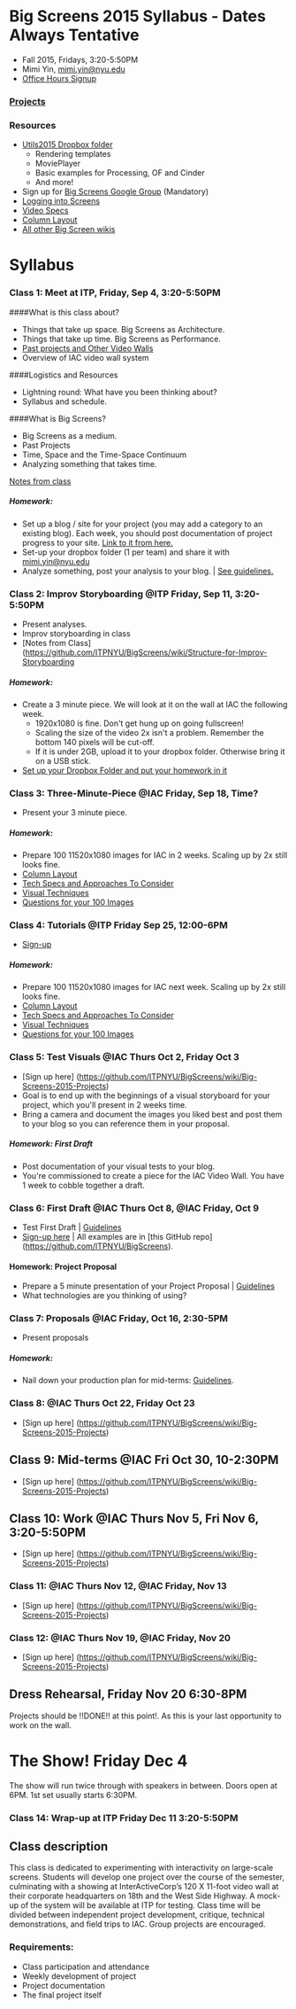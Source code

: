 # Big Screens 2015 Syllabus - Dates Always Tentative

- Fall 2015, Fridays, 3:20-5:50PM
- Mimi Yin, mimi.yin@nyu.edu
- [Office Hours Signup](https://itp.nyu.edu/inwiki/Signup/Mimi)

### [Projects](https://github.com/ITPNYU/BigScreens/wiki/Big-Screens-2015-Projects)

### Resources
- [Utils2015 Dropbox folder](https://www.dropbox.com/sh/jtz1u7xusqqgh8i/AADVtfi05gPY1uTJxscjpg6ca?dl=0)
   - Rendering templates
   - MoviePlayer
   - Basic examples for Processing, OF and Cinder
   - And more!
- Sign up for [Big Screens Google Group](https://groups.google.com/a/itp.nyu.edu/group/bigscreens/) (Mandatory)
- [Logging into Screens](http://itp.nyu.edu/varwiki/BigScreens/LoggingIntoScreens)
- [Video Specs](https://github.com/ITPNYU/BigScreens/wiki/Video-Specs)
- [Column Layout](http://itp.nyu.edu/varwiki/BigScreens/Columns)
- [All other Big Screen wikis](http://itp.nyu.edu/varwiki/BigScreens/BigScreens)

# Syllabus

### Class 1: Meet at ITP, Friday, Sep 4, 3:20-5:50PM

####What is this class about?
- Things that take up space. Big Screens as Architecture.
- Things that take up time. Big Screens as Performance.
- [Past projects and Other Video Walls](http://itp.nyu.edu/varwiki/BigScreens/TheOthers)
- Overview of IAC video wall system

####Logistics and Resources
- Lightning round: What have you been thinking about?
- Syllabus and schedule.

####What is Big Screens? 
- Big Screens as a medium.
- Past Projects
- Time, Space and the Time-Space Continuum
- Analyzing something that takes time. 

[Notes from class](https://github.com/ITPNYU/BigScreens/wiki/Big-Screens-2015-Week-1-Notes)

##### Homework: 
- Set up a blog / site for your project (you may add a category to an existing blog). Each week, you should post documentation of project progress to your site. [Link to it from here.](https://github.com/ITPNYU/BigScreens/wiki/Big-Screens-2015-Projects)
- Set-up your dropbox folder (1 per team) and share it with mimi.yin@nyu.edu
- Analyze something, post your analysis to your blog. | [See guidelines.](https://github.com/ITPNYU/BigScreens/wiki/Analysis-Assignment)

### Class 2: Improv Storyboarding @ITP Friday, Sep 11, 3:20-5:50PM
- Present analyses.
- Improv storyboarding in class
- [Notes from Class](https://github.com/ITPNYU/BigScreens/wiki/Structure-for-Improv-Storyboarding


##### Homework: 
- Create a 3 minute piece. We will look at it on the wall at IAC the following week. 
  - 1920x1080 is fine. Don't get hung up on going fullscreen!
  - Scaling the size of the video 2x isn't a problem. Remember the bottom 140 pixels will be cut-off. 
  - If it is under 2GB, upload it to your dropbox folder. Otherwise bring it on a USB stick.
- [Set up your Dropbox Folder and put your homework in it](http://itp.nyu.edu/varwiki/BigScreens/Dropbox)

### Class 3: Three-Minute-Piece @IAC Friday, Sep 18, Time?
- Present your 3 minute piece.

##### Homework: 
- Prepare 100 11520x1080 images for IAC in 2 weeks. Scaling up by 2x still looks fine.
- [Column Layout](http://itp.nyu.edu/varwiki/BigScreens/Columns)
- [Tech Specs and Approaches To Consider](https://github.com/ITPNYU/BigScreens/wiki/100-Images:-Approaches-To-Consider)
- [Visual Techniques](https://github.com/ITPNYU/BigScreens/wiki/VISUALS)
- [Questions for your 100 Images](https://github.com/ITPNYU/BigScreens/wiki/Questions-For-Your-100-Images)

### Class 4: Tutorials @ITP Friday Sep 25, 12:00-6PM
- [Sign-up](https://github.com/ITPNYU/BigScreens/wiki/Big-Screens-2015-Projects)

##### Homework: 
- Prepare 100 11520x1080 images for IAC next week. Scaling up by 2x still looks fine.
- [Column Layout](http://itp.nyu.edu/varwiki/BigScreens/Columns)
- [Tech Specs and Approaches To Consider](https://github.com/ITPNYU/BigScreens/wiki/100-Images:-Approaches-To-Consider)
- [Visual Techniques](https://github.com/ITPNYU/BigScreens/wiki/VISUALS)
- [Questions for your 100 Images](https://github.com/ITPNYU/BigScreens/wiki/Questions-For-Your-100-Images)

### Class 5: Test Visuals @IAC Thurs Oct 2, Friday Oct 3
- [Sign up here] (https://github.com/ITPNYU/BigScreens/wiki/Big-Screens-2015-Projects)
- Goal is to end up with the beginnings of a visual storyboard for your project, which you'll present in 2 weeks time.
- Bring a camera and document the images you liked best and post them to your blog so you can reference them in your proposal.

##### Homework: First Draft
- Post documentation of your visual tests to your blog.
- You're commissioned to create a piece for the IAC Video Wall. You have 1 week to cobble together a draft.

### Class 6: First Draft @IAC Thurs Oct 8, @IAC Friday, Oct 9
- Test First Draft | [Guidelines](https://github.com/ITPNYU/BigScreens/wiki/Guidelines-for-First-Draft)
- [Sign-up here](https://github.com/ITPNYU/BigScreens/wiki/Big-Screens-2015-Projects) | All examples are in [this GitHub repo] (https://github.com/ITPNYU/BigScreens).

#### Homework: Project Proposal
- Prepare a 5 minute presentation of your Project Proposal | [Guidelines](https://github.com/ITPNYU/BigScreens/wiki/Guidelines-for-Storyboarding-Your-Project-Proposal)
- What technologies are you thinking of using?

### Class 7: Proposals @IAC Friday, Oct 16, 2:30-5PM
- Present proposals

##### Homework:
- Nail down your production plan for mid-terms: [Guidelines](https://github.com/ITPNYU/BigScreens/wiki/Midterm-Critique:-What's-the-Point).

### Class 8: @IAC Thurs Oct 22, Friday Oct 23 
- [Sign up here] (https://github.com/ITPNYU/BigScreens/wiki/Big-Screens-2015-Projects)

## Class 9: Mid-terms @IAC Fri Oct 30, 10-2:30PM
- [Sign up here] (https://github.com/ITPNYU/BigScreens/wiki/Big-Screens-2015-Projects)

## Class 10: Work @IAC Thurs Nov 5, Fri Nov 6, 3:20-5:50PM
- [Sign up here] (https://github.com/ITPNYU/BigScreens/wiki/Big-Screens-2015-Projects)

### Class 11: @IAC Thurs Nov 12, @IAC Friday, Nov 13
- [Sign up here] (https://github.com/ITPNYU/BigScreens/wiki/Big-Screens-2015-Projects)

### Class 12: @IAC Thurs Nov 19, @IAC Friday, Nov 20
- [Sign up here] (https://github.com/ITPNYU/BigScreens/wiki/Big-Screens-2015-Projects)

## Dress Rehearsal, Friday Nov 20 6:30-8PM
Projects should be !!DONE!! at this point!. As this is your last opportunity to work on the wall.

# The Show! Friday Dec 4
The show will run twice through with speakers in between. Doors open at 6PM. 1st set usually starts 6:30PM.

### Class 14: Wrap-up at ITP Friday Dec 11 3:20-5:50PM


## Class description

This class is dedicated to experimenting with interactivity on large-scale screens. Students will develop one project over the course of the semester, culminating with a showing at InterActiveCorp’s 120 X 11-foot video wall at their corporate headquarters on 18th and the West Side Highway. A mock-up of the system will be available at ITP for testing. Class time will be divided between independent project development, critique, technical demonstrations, and field trips to IAC. Group projects are encouraged.

### Requirements:
- Class participation and attendance
- Weekly development of project
- Project documentation
- The final project itself
